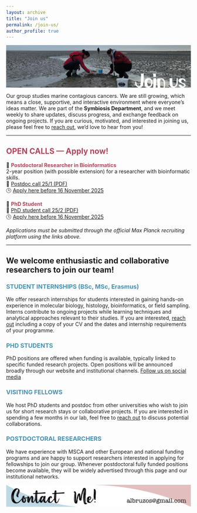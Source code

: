 ```yaml
---
layout: archive
title: "Join us"
permalink: /join-us/
author_profile: true
---
```

<!---to comment---> 

<img align="center" src="/images/WebsiteSections_v1-10.png"/>

Our group studies marine contagious cancers. We are still growing, which means a close, supportive, and interactive environment where everyone’s ideas matter. We are part of the **Symbiosis Department**, and we meet weekly to share updates, discuss progress, and exchange feedback on ongoing projects. If you are curious, motivated, and interested in joining us, please feel free to [reach out](https://albruzos.github.io/contact/), we’d love to hear from you!  

---

## <i class="fa fa-bullhorn" aria-hidden="true"></i> <FONT COLOR="#b3455b">OPEN CALLS — Apply now!</FONT>

🔹 <i class="fa fa-code" aria-hidden="true"></i> **<FONT COLOR="#b3455b">Postdoctoral Researcher in Bioinformatics</FONT>**  
2-year position (with possible extension) for a researcher with bioinformatic skills.  
📄 [Postdoc call 25/1 (PDF)](https://ALBruzos.github.io/files/recruitment/2025_Postdoc_JobPositionOffer_BruzosLab-MPIMM_v2.pdf)  
🕓 [Apply here before 16 November 2025](https://career.mpi-bremen.de/jobposting/a5697cec59a833bded496aa2af72837c6877acc60)

🔹 <i class="fa fa-graduation-cap" aria-hidden="true"></i> **<FONT COLOR="#b3455b">PhD Student</FONT>**   
📄 [PhD student call 25/2 (PDF)](https://ALBruzos.github.io/files/recruitment/2025_PhDstudent_JobPositionOffer_BruzosLab-MPIMM_v2.pdf)  
🕓 [Apply here before 16 November 2025](https://career.mpi-bremen.de/jobposting/fd71854ae887707f586dfa0d24e9a18a6d2225e60)

*Applications must be submitted through the official Max Planck recruiting platform using the links above.*

---

## <i class="fa fa-flask" aria-hidden="true"></i> We welcome enthusiastic and collaborative researchers to join our team!

### <i class="fa fa-book" aria-hidden="true"></i> <FONT COLOR="#4592b3">STUDENT INTERNSHIPS (BSc, MSc, Erasmus)</FONT>
We offer research internships for students interested in gaining hands-on experience in molecular biology, histology, bioinformatics, or field sampling. Interns contribute to ongoing projects while learning techniques and analytical approaches relevant to their studies. If you are interested, [reach out](https://albruzos.github.io/contact/) including a copy of your CV and the dates and internship requirements of your programme.

### <i class="fa fa-graduation-cap" aria-hidden="true"></i> <FONT COLOR="#4592b3">PHD STUDENTS</FONT>
PhD positions are offered when funding is available, typically linked to specific funded research projects. Open positions will be announced broadly through our website and institutional channels. [Follow us on social media](https://albruzos.github.io/contact/)  

### <i class="fa fa-globe" aria-hidden="true"></i> <FONT COLOR="#4592b3">VISITING FELLOWS</FONT>
We host PhD students and postdoc from other universities who wish to join us for short research stays or collaborative projects. If you are interested in spending a few months in our lab, feel free to [reach out](https://albruzos.github.io/contact/) to discuss potential collaborations.

### <i class="fa fa-users" aria-hidden="true"></i> <FONT COLOR="#4592b3">POSTDOCTORAL RESEARCHERS</FONT>
We have experience with MSCA and other European and national funding programs and are happy to support researchers interested in applying for fellowships to join our group. Whenever postdoctoral fully funded positions become available, they will be widely advertised through this page and our institutional networks.

<p align="center">
  <a href="https://albruzos.github.io/contact" target="_blank">
    <img src="/images/ContactMe_v1.png" alt="Contact Alicia L Bruzos">
  </a>
</p>

<center> 
  <i class="fa fa-star" aria-hidden="true"></i>
  <i class="fa fa-star" aria-hidden="true"></i>
  <i class="fa fa-star" aria-hidden="true"></i>
</center>

